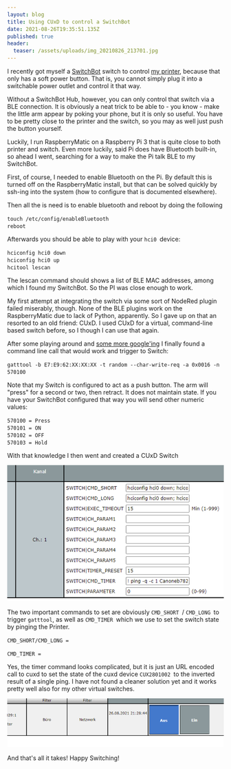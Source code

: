```yaml
---
layout: blog
title: Using CUxD to control a SwitchBot
date: 2021-08-26T19:35:51.135Z
published: true
header:
  teaser: /assets/uploads/img_20210826_213701.jpg
---
```



I recently got myself a [SwitchBot](https://www.amazon.de/dp/B07B7NXV4R/) switch to control [my printer](https://www.amazon.de/dp/B07QJD49QC/), because that only has a soft power button. That is, you cannot simply plug it into a switchable power outlet and control it that way. 

Without a SwitchBot Hub, however, you can only control that switch via a BLE connection. It is obviously a neat trick to be able to - you know - make the little arm appear by poking your phone, but it is only so useful. You have to be pretty close to the printer and the switch, so you may as well just push the button yourself.

Luckily, I run RaspberryMatic on a Raspberry Pi 3 that is quite close to both printer and switch. Even more luckily, said Pi does have Bluetooth built-in, so ahead I went, searching for a way to make the Pi talk BLE to my SwitchBot.

First, of course, I needed to enable Bluetooth on the Pi. By default this is turned off on the RaspberryMatic install, but that can be solved quickly by ssh-ing into the system (how to configure that is documented elsewhere).

Then all the is need is to enable bluetooth and reboot by doing the following

`touch /etc/config/enableBluetooth`\
`reboot`

Afterwards you should be able to play with your `hci0 `device:

`hciconfig hci0 down`\
`hciconfig hci0 up`\
`hcitool lescan`

The lescan command should shows a list of BLE MAC addresses, among which I found my SwitchBot. So the PI was close enough to work.

My first attempt at integrating the switch via some sort of NodeRed plugin failed miserably, though. None of the BLE plugins work on the RaspberryMatic due to lack of Python, apparently. So I gave up on that an resorted to an old friend: CUxD. I used CUxD for a virtual, command-line based switch before, so I though I can use that again. 

After some playing around and [some more google'ing](https://forum.smartapfel.de/forum/thread/3720-switchbot-smart-home-ger%C3%A4te-mit-und-ohne-homebridge/?pageNo=3) I finally found a command line call that would work and trigger to Switch:

`gatttool -b E7:E9:62:XX:XX:XX -t random --char-write-req -a 0x0016 -n 570100`

Note that my Switch is configured to act as a push button. The arm will "press" for a second or two, then retract. It does not maintain state. If you have your SwitchBot configured that way you will send other numeric values:

`570100 = Press`\
`570101 = ON`\
`570102 = OFF`\
`570103 = Hold`

With that knowledge I then went and created a CUxD Switch

![](/assets/uploads/2021-08-26-21_57_21-window.png)

The two important commands to set are obviously `CMD_SHORT `/ `CMD_LONG `to trigger `gatttool`, as well as `CMD_TIMER `which we use to set the switch state by pinging the Printer.

`CMD_SHORT/CMD_LONG = `

`CMD_TIMER = `

Yes, the timer command looks complicated, but it is just an URL encoded call to cuxd to set the state of the cuxd device `CUX2801002 `to the inverted result of a single ping. I have not found a cleaner solution yet and it works pretty well also for my other virtual switches.

![](/assets/uploads/2021-08-26-22_01_16-window.png)

And that's all it takes! Happy Switching!